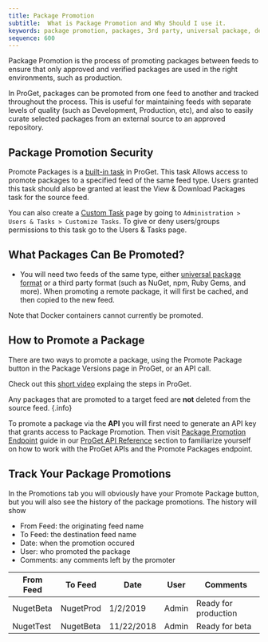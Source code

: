 ```yaml
---
title: Package Promotion
subtitle:  What is Package Promotion and Why Should I use it.
keywords: package promotion, packages, 3rd party, universal package, deployments
sequence: 600
---
```


Package Promotion is the process of promoting packages between feeds to ensure that only approved and verified packages are used in the right environments, such as production. 

In ProGet, packages can be promoted from one feed to another and tracked throughout the process. This is useful for maintaining feeds with separate levels of quality (such as Development, Production, etc), and also to easily curate selected packages from an external source to an approved repository.

 
## Package Promotion Security 
Promote Packages is a [built-in task](/docs/proget/administration/security) in ProGet. This task Allows access to promote packages to a specified feed of the same feed type. Users granted this task should also be granted at least the View & Download Packages task for the source feed. 

You can also create a [Custom Task](/docs/proget/administration/security/creating-tasks) page by going to `Administration > Users & Tasks > Customize Tasks`. To give or deny users/groups permissions to this task go to the Users & Tasks page.

## What Packages Can Be Promoted?

- You will need two feeds of the same type, either [universal package format](/docs/various/universal-packages/universal-feeds-package-ref/package-format) or a third party format (such as NuGet, npm, Ruby Gems, and more). When promoting a remote package, it will first be cached, and then copied to the new feed.

Note that Docker containers cannot currently be promoted. 

## How to Promote a Package
There are two ways to promote a package, using the Promote Package button in the Package Versions page in ProGet, or an API call.

Check out this [short video](https://www.youtube.com/watch?v=0uVDUt0wMjM) explaing the steps in ProGet.

Any packages that are promoted to a target feed are __not__ deleted from the source feed. {.info}

To promote a package via the **API** you will first need to generate an API key that   grants access to Package Promotion. Then visit [Package Promotion Endpoint](/docs/proget/reference/api/package-promotion) guide in our [ProGet API Reference](/docs/proget/reference/api) section to familiarize yourself on how to work with the ProGet APIs and the Promote Packages endpoint. 



## Track Your Package Promotions
In the Promotions tab you will obviously have your Promote Package button, but you will also see the history of the package promotions. The history will show

- From Feed: the originating feed name
- To Feed: the destination feed name
- Date:  when the promotion occured
- User: who promoted the package
- Comments: any comments left by the promoter


|From Feed|To Feed|Date|User|Comments
|-----|-----|------|-----|----
NugetBeta|NugetProd|1/2/2019|Admin|Ready for production
NugetTest|NugetBeta|11/22/2018|Admin|Ready for beta




